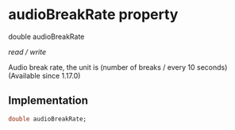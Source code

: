 


# audioBreakRate property







double audioBreakRate
  
_<span class="feature">read / write</span>_



<p>Audio break rate, the unit is (number of breaks / every 10 seconds) (Available since 1.17.0)</p>



## Implementation

```dart
double audioBreakRate;
```







